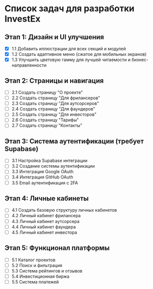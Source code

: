 # Список задач для разработки InvestEx

## Этап 1: Дизайн и UI улучшения
- [x] 1.1 Добавить иллюстрации для всех секций и модулей
- [x] 1.2 Создать адаптивное меню (сжатое для мобильных экранов)  
- [x] 1.3 Улучшить цветовую гамму для лучшей читаемости и бизнес-направленности

## Этап 2: Страницы и навигация
- [ ] 2.1 Создать страницу "О проекте"
- [ ] 2.2 Создать страницу "Для фрилансеров"
- [ ] 2.3 Создать страницу "Для аутсорсеров"
- [ ] 2.4 Создать страницу "Для фаундеров"
- [ ] 2.5 Создать страницу "Для инвесторов"
- [ ] 2.6 Создать страницу "Тарифы"
- [ ] 2.7 Создать страницу "Контакты"

## Этап 3: Система аутентификации (требует Supabase)
- [ ] 3.1 Настройка Supabase интеграции
- [ ] 3.2 Создание системы аутентификации
- [ ] 3.3 Интеграция Google OAuth
- [ ] 3.4 Интеграция GitHub OAuth  
- [ ] 3.5 Email аутентификация с 2FA

## Этап 4: Личные кабинеты
- [ ] 4.1 Создать базовую структуру личных кабинетов
- [ ] 4.2 Личный кабинет фрилансера
- [ ] 4.3 Личный кабинет аутсорсера
- [ ] 4.4 Личный кабинет фаундера
- [ ] 4.5 Личный кабинет инвестора

## Этап 5: Функционал платформы
- [ ] 5.1 Каталог проектов
- [ ] 5.2 Поиск и фильтрация
- [ ] 5.3 Система рейтингов и отзывов
- [ ] 5.4 Инвестиционная биржа
- [ ] 5.5 Система платежей